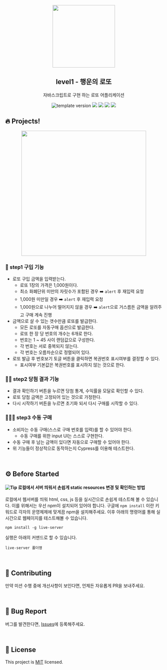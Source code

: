 <p align="middle" >
  <img width="200px;" src="./src/images/lotto_ball.png"/>
</p>
<h2 align="middle">level1 - 행운의 로또</h2>
<p align="middle">자바스크립트로 구현 하는 로또 어플리케이션</p>
<p align="middle">
<img src="https://img.shields.io/badge/version-1.0.0-blue?style=flat-square" alt="template version"/>
<img src="https://img.shields.io/badge/language-html-red.svg?style=flat-square"/>
<img src="https://img.shields.io/badge/language-css-blue.svg?style=flat-square"/>
<img src="https://img.shields.io/badge/language-js-yellow.svg?style=flat-square"/>
<a href="https://github.com/daybrush/moveable/blob/master/LICENSE" target="_blank">
  <img src="https://img.shields.io/github/license/daybrush/moveable.svg?style=flat-square&label=license&color=08CE5D"/>
  </a>
</p>

## 🔥 Projects!

<p align="middle">
  <img width="400" src="./src/images/lotto_ui.png">
</p>

### 🎯 step1 구입 기능

- 로또 구입 금액을 입력받는다.
  - 로또 1장의 가격은 1,000원이다.
  - 최소 화폐단위 미만의 자릿수가 포함된 경우 ➡️ `alert` 후 재입력 요청
  - 1,000원 미만일 경우 ➡️ `alert` 후 재입력 요청
  - 1,000원으로 나누어 떨어지지 않을 경우 ➡️ `alert`으로 거스름돈 금액을 알려주고 구매 계속 진행
- 금액으로 살 수 있는 갯수만큼 로또를 발급한다.
  - 모든 로또를 자동구매 옵션으로 발급한다.
  - 로또 한 장 당 번호의 개수는 6개로 한다.
  - 번호는 1 ~ 45 사이 랜덤값으로 구성한다.
  - 각 번호는 서로 중복되지 않는다.
  - 각 번호는 오름차순으로 정렬되어 있다.
- 로또 발급 후 번호보기 토글 버튼을 클릭하면 복권번호 표시여부를 결정할 수 있다.
  - 표시여부 기본값은 복권번호를 표시하지 않는 것으로 한다.

### 🎯🎯 step2 당첨 결과 기능

- 결과 확인하기 버튼을 누르면 당첨 통계, 수익률을 모달로 확인할 수 있다.
- 로또 당첨 금액은 고정되어 있는 것으로 가정한다.
- 다시 시작하기 버튼을 누르면 초기화 되서 다시 구매를 시작할 수 있다.

### 🎯🎯🎯 step3 수동 구매

- 소비자는 수동 구매(스스로 구매 번호를 입력)를 할 수 있어야 한다.
  - 수동 구매를 위한 input UI는 스스로 구현한다.
- 수동 구매 후 남는 금액이 있다면 자동으로 구매할 수 있어야 한다.
- 위 기능들이 정상적으로 동작하는지 Cypress를 이용해 테스트한다.

<br>

## ⚙️ Before Started

#### <img alt="Tip" src="https://img.shields.io/static/v1.svg?label=&message=Tip&style=flat-square&color=673ab8"> 로컬에서 서버 띄워서 손쉽게 static resources 변경 및 확인하는 방법

로컬에서 웹서버를 띄워 html, css, js 등을 실시간으로 손쉽게 테스트해 볼 수 있습니다. 이를 위해서는 우선 npm이 설치되어 있어야 합니다. 구글에 `npm install` 이란 키워드로 각자의 운영체제에 맞게끔 npm을 설치해주세요. 이후 아래의 명령어를 통해 실시간으로 웹페이지를 테스트해볼 수 있습니다.

```
npm install -g live-server
```

실행은 아래의 커맨드로 할 수 있습니다.

```
live-server 폴더명
```

<br>

## 👏 Contributing

만약 미션 수행 중에 개선사항이 보인다면, 언제든 자유롭게 PR을 보내주세요.

<br>

## 🐞 Bug Report

버그를 발견한다면, [Issues](https://github.com/woowacourse/javascript-lotto/issues)에 등록해주세요.

<br>

## 📝 License

This project is [MIT](https://github.com/woowacourse/javascript-lotto/blob/main/LICENSE) licensed.
